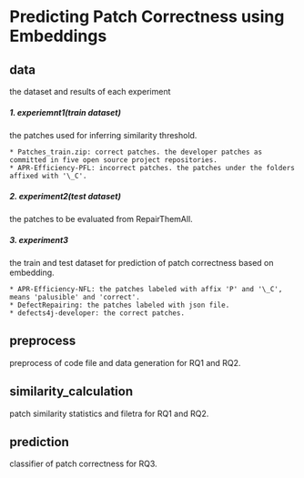 # Predicting Patch Correctness using Embeddings

## data
the dataset and results of each experiment

##### 1. experiemnt1(train dataset)
the patches used for inferring similarity threshold.

	* Patches_train.zip: correct patches. the developer patches as committed in five open source project repositories.
	* APR-Efficiency-PFL: incorrect patches. the patches under the folders affixed with '\_C'.

##### 2. experiment2(test dataset)
the patches to be evaluated from RepairThemAll.

##### 3. experiment3
the train and test dataset for prediction of patch correctness based on embedding.

	* APR-Efficiency-NFL: the patches labeled with affix 'P' and '\_C', means 'palusible' and 'correct'.
	* DefectRepairing: the patches labeled with json file.
	* defects4j-developer: the correct patches.

## preprocess
preprocess of code file and data generation for RQ1 and RQ2.

## similarity_calculation
patch similarity statistics and filetra for RQ1 and RQ2.

## prediction 
classifier of patch correctness for RQ3.